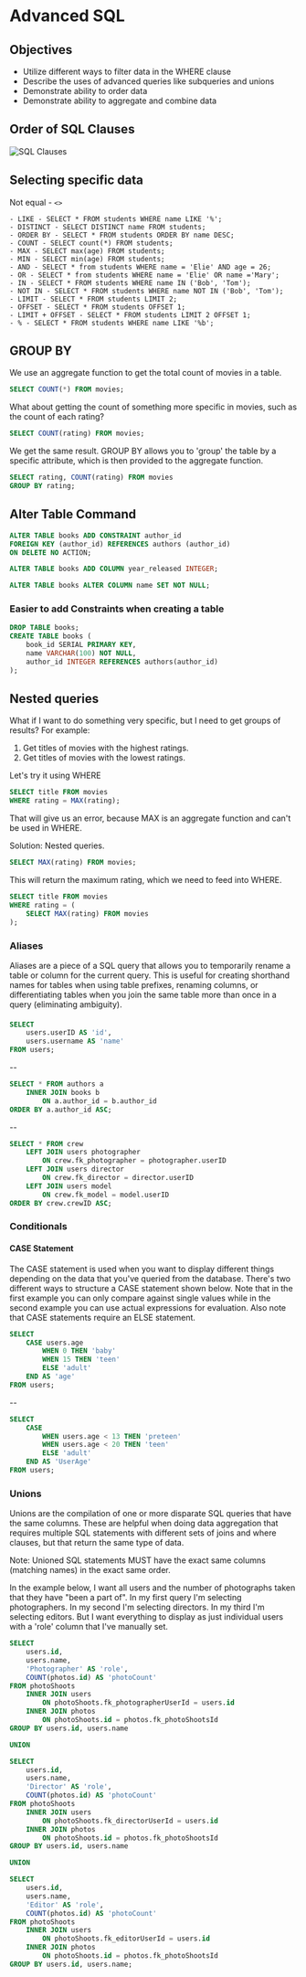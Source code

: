 # Advanced SQL

## Objectives
* Utilize different ways to filter data in the WHERE clause
* Describe the uses of advanced queries like subqueries and unions
* Demonstrate ability to order data
* Demonstrate ability to aggregate and combine data

## Order of SQL Clauses

![SQL Clauses](SQLClauses.png)

## Selecting specific data

Not equal - `<>`

```
- LIKE - SELECT * FROM students WHERE name LIKE '%';
- DISTINCT - SELECT DISTINCT name FROM students;
- ORDER BY - SELECT * FROM students ORDER BY name DESC;
- COUNT - SELECT count(*) FROM students;
- MAX - SELECT max(age) FROM students;
- MIN - SELECT min(age) FROM students;
- AND - SELECT * from students WHERE name = 'Elie' AND age = 26;
- OR - SELECT * from students WHERE name = 'Elie' OR name ='Mary';
- IN - SELECT * FROM students WHERE name IN ('Bob', 'Tom');
- NOT IN - SELECT * FROM students WHERE name NOT IN ('Bob', 'Tom');
- LIMIT - SELECT * FROM students LIMIT 2;
- OFFSET - SELECT * FROM students OFFSET 1;
- LIMIT + OFFSET - SELECT * FROM students LIMIT 2 OFFSET 1;
- % - SELECT * FROM students WHERE name LIKE '%b';
```

## GROUP BY

We use an aggregate function to get the total count of movies in a table.
```sql
SELECT COUNT(*) FROM movies;
```

What about getting the count of something more specific in movies, such as the count of each rating?
```sql
SELECT COUNT(rating) FROM movies;
```

We get the same result. GROUP BY allows you to 'group' the table by a specific attribute, which is then provided to the aggregate function.
```sql
SELECT rating, COUNT(rating) FROM movies
GROUP BY rating;
```

## Alter Table Command

```sql
ALTER TABLE books ADD CONSTRAINT author_id
FOREIGN KEY (author_id) REFERENCES authors (author_id)
ON DELETE NO ACTION;

ALTER TABLE books ADD COLUMN year_released INTEGER;

ALTER TABLE books ALTER COLUMN name SET NOT NULL;
```

### Easier to add Constraints when creating a table
```sql
DROP TABLE books;
CREATE TABLE books (
	book_id SERIAL PRIMARY KEY,
	name VARCHAR(100) NOT NULL,
	author_id INTEGER REFERENCES authors(author_id)
);
```

## Nested queries

What if I want to do something very specific, but I need to get groups of results? For example:

1. Get titles of movies with the highest ratings.
2. Get titles of movies with the lowest ratings.

Let's try it using WHERE

```sql
SELECT title FROM movies
WHERE rating = MAX(rating);
```

That will give us an error, because MAX is an aggregate function and can't be used in WHERE.

Solution: Nested queries.

```sql
SELECT MAX(rating) FROM movies;
```

This will return the maximum rating, which we need to feed into WHERE.

```sql
SELECT title FROM movies
WHERE rating = (
	SELECT MAX(rating) FROM movies
);
```

### Aliases

Aliases are a piece of a SQL query that allows you to temporarily rename a table or column for the current query. This is useful for creating shorthand names for tables when using table prefixes, renaming columns, or differentiating tables when you join the same table more than once in a query (eliminating ambiguity).

####
```sql
SELECT
    users.userID AS 'id',
    users.username AS 'name'
FROM users;
```

--

```sql
SELECT * FROM authors a
    INNER JOIN books b
        ON a.author_id = b.author_id
ORDER BY a.author_id ASC;
```

--

```sql
SELECT * FROM crew
    LEFT JOIN users photographer
        ON crew.fk_photographer = photographer.userID
    LEFT JOIN users director
        ON crew.fk_director = director.userID
    LEFT JOIN users model
        ON crew.fk_model = model.userID
ORDER BY crew.crewID ASC;
```

### Conditionals

#### CASE Statement
The CASE statement is used when you want to display different things depending on the data that you've queried from the database. There's two different ways to structure a CASE statement shown below. Note that in the first example you can only compare against single values while in the second example you can use actual expressions for evaluation. Also note that CASE statements require an ELSE statement.

```sql
SELECT
    CASE users.age
        WHEN 0 THEN 'baby'
        WHEN 15 THEN 'teen'
        ELSE 'adult'
    END AS 'age'
FROM users;
```

--

```sql
SELECT
    CASE
        WHEN users.age < 13 THEN 'preteen'
        WHEN users.age < 20 THEN 'teen'
        ELSE 'adult'
    END AS 'UserAge'
FROM users;
```

### Unions

Unions are the compilation of one or more disparate SQL queries that have the same columns. These are helpful when doing data aggregation that requires multiple SQL statements with different sets of joins and where clauses, but that return the same type of data.

Note: Unioned SQL statements MUST have the exact same columns (matching names) in the exact same order.

In the example below, I want all users and the number of photographs taken that they have "been a part of". In my first query I'm selecting photographers. In my second I'm selecting directors. In my third I'm selecting editors. But I want everything to display as just individual users with a 'role' column that I've manually set.

```sql
SELECT
	users.id,
	users.name,
    'Photographer' AS 'role',
	COUNT(photos.id) AS 'photoCount'
FROM photoShoots
	INNER JOIN users
		ON photoShoots.fk_photographerUserId = users.id
	INNER JOIN photos
		ON photoShoots.id = photos.fk_photoShootsId
GROUP BY users.id, users.name

UNION

SELECT
	users.id,
	users.name,
    'Director' AS 'role',
	COUNT(photos.id) AS 'photoCount'
FROM photoShoots
	INNER JOIN users
		ON photoShoots.fk_directorUserId = users.id
	INNER JOIN photos
		ON photoShoots.id = photos.fk_photoShootsId
GROUP BY users.id, users.name

UNION

SELECT
	users.id,
	users.name,
	'Editor' AS 'role',
	COUNT(photos.id) AS 'photoCount'
FROM photoShoots
	INNER JOIN users
		ON photoShoots.fk_editorUserId = users.id
	INNER JOIN photos
		ON photoShoots.id = photos.fk_photoShootsId
GROUP BY users.id, users.name;
    
```
